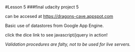 #Lesson 5
###final udacity project 5 

can be accesed at https://dragons-cave.appspot.com

Basic use of datastores from Google App Engine.

click the dice link to see javascript/jquery in action!

_Validation procedures are falty, not to be used for live servers._
